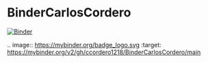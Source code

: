 # BinderCarlosCordero

[![Binder](https://mybinder.org/badge_logo.svg)](https://mybinder.org/v2/gh/ccordero1218/BinderCarlosCordero/main)

.. image:: https://mybinder.org/badge_logo.svg
 :target: https://mybinder.org/v2/gh/ccordero1218/BinderCarlosCordero/main
